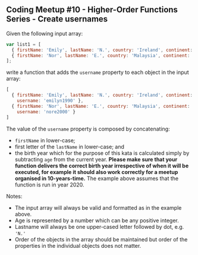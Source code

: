 ## Coding Meetup #10 - Higher-Order Functions Series - Create usernames

Given the following input array:
```javascript
var list1 = [
  { firstName: 'Emily', lastName: 'N.', country: 'Ireland', continent: 'Europe', age: 30, language: 'Ruby' },
  { firstName: 'Nor', lastName: 'E.', country: 'Malaysia', continent: 'Asia', age: 20, language: 'Clojure' }
];
```
write a function that adds the ```username``` property to each object in the input array:
```javascript
[
  { firstName: 'Emily', lastName: 'N.', country: 'Ireland', continent: 'Europe', age: 30, language: 'Ruby', 
    username: 'emilyn1990' },
  { firstName: 'Nor', lastName: 'E.', country: 'Malaysia', continent: 'Asia', age: 20, language: 'Clojure', 
    username: 'nore2000' }
]
```
The value of the ```username``` property is composed by concatenating:
<ul>
<li><code>firstName</code> in lower-case;</li>
<li>first letter of the <code>lastName</code> in lower-case; and </li>
<li>the birth year which for the purpose of this kata is calculated simply by subtracting <code>age</code> from the current year. <strong>Please make sure that your function delivers the correct birth year irrespective of when it will be executed, for example it should also work correctly for a meetup organised in 10-years-time.</strong> The example above assumes that the function is run in year 2020.</li>
</ul>
<p>Notes:</p>
<ul>
<li>The input array will always be valid and formatted as in the example above.</li>
<li>Age is represented by a number which can be any positive integer.</li>
<li>Lastname will always be one upper-cased letter followed by dot, e.g. <code>'N.'</code></li>
<li>Order of the objects in the array should be maintained but order of the properties in the individual objects does not matter.
</li>
</ul>